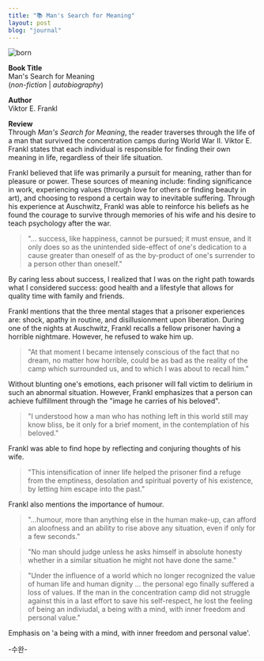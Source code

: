 ```yaml
---
title: "📚 Man's Search for Meaning"
layout: post
blog: "journal"
---
```


![born](/assets/meaning.jpg)

**Book Title**   
Man's Search for Meaning      
(_non-fiction_ | _autobiography_)

**Author**   
Viktor E. Frankl

**Review**   
Through _Man's Search for Meaning_, the reader traverses through the life of a man that survived the concentration camps during World War II. Viktor E. Frankl states that each individual is responsible for finding their own meaning in life, regardless of their life situation. 

Frankl believed that life was primarily a pursuit for meaning, rather than for pleasure or power. These sources of meaning include: finding significance in work, experiencing values (through love for others or finding beauty in art), and choosing to respond a certain way to inevitable suffering. Through his experience at Auschwitz, Frankl was able to reinforce his beliefs as he found the courage to survive through memories of his wife and his desire to teach psychology after the war. 

> "... success, like happiness, cannot be pursued; it must ensue, and it only does so as the unintended side-effect of one's dedication to a cause greater than oneself of as the by-product of one's surrender to a person other than oneself."

By caring less about success, I realized that I was on the right path towards what I considered success: good health and a lifestyle that allows for quality time with family and friends. 

Frankl mentions that the three mental stages that a prisoner experiences are: shock, apathy in routine, and disillusionment upon liberation. During one of the nights at Auschwitz, Frankl recalls a fellow prisoner having a horrible nightmare. However, he refused to wake him up.

> "At that moment I became intensely conscious of the fact that no dream, no matter how horrible, could be as bad as the reality of the camp which surrounded us, and to which I was about to recall him."

Without blunting one's emotions, each prisoner will fall victim to delirium in such an abnormal situation. However, Frankl emphasizes that a person can achieve fulfillment through the "image he carries of his beloved".

> "I understood how a man who has nothing left in this world still may know bliss, be it only for a brief moment, in the contemplation of his beloved."

Frankl was able to find hope by reflecting and conjuring thoughts of his wife.

> "This intensification of inner life helped the prisoner find a refuge from the emptiness, desolation and spiritual poverty of his existence, by letting him escape into the past."

Frankl also mentions the importance of humour.

> "...humour, more than anything else in the human make-up, can afford an aloofness and an ability to rise above any situation, even if only for a few seconds."

> "No man should judge unless he asks himself in absolute honesty whether in a similar situation he might not have done the same."

> "Under the influence of a world which no longer recognized the value of human life and human dignity ... the personal ego finally suffered a loss of values. If the man in the concentration camp did not struggle against this in a last effort to save his self-respect, he lost the feeling of being an indiviudal, a being with a mind, with inner freedom and personal value."

Emphasis on 'a being with a mind, with inner freedom and personal value'.


-수완-




